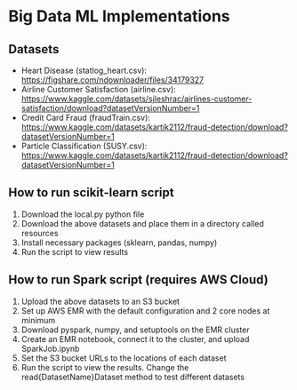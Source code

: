 # Big Data ML Implementations

## Datasets

- Heart Disease (statlog_heart.csv): https://figshare.com/ndownloader/files/34179327
- Airline Customer Satisfaction (airline.csv): https://www.kaggle.com/datasets/sjleshrac/airlines-customer-satisfaction/download?datasetVersionNumber=1
- Credit Card Fraud (fraudTrain.csv): https://www.kaggle.com/datasets/kartik2112/fraud-detection/download?datasetVersionNumber=1
- Particle Classification (SUSY.csv): https://www.kaggle.com/datasets/kartik2112/fraud-detection/download?datasetVersionNumber=1

## How to run scikit-learn script

1. Download the local.py python file
2. Download the above datasets and place them in a directory called resources
3. Install necessary packages (sklearn, pandas, numpy)
4. Run the script to view results

## How to run Spark script (requires AWS Cloud)

1. Upload the above datasets to an S3 bucket
2. Set up AWS EMR with the default configuration and 2 core nodes at minimum
3. Download pyspark, numpy, and setuptools on the EMR cluster
4. Create an EMR notebook, connect it to the cluster, and upload SparkJob.ipynb
5. Set the S3 bucket URLs to the locations of each dataset
6. Run the script to view the results. Change the read{DatasetName}Dataset method to test different datasets
